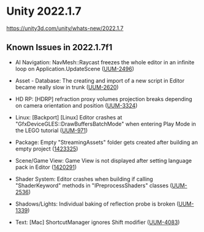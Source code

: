 # Unity 2022.1.7
https://unity3d.com/unity/whats-new/2022.1.7

## Known Issues in 2022.1.7f1

<ul>
<li><p>AI Navigation: NavMesh::Raycast freezes the whole editor in an infinite loop on Application.UpdateScene (<a href="https://issuetracker.unity3d.com/issues/navmesh-raycast-freezes-the-whole-editor-in-an-infinite-loop-on-application-dot-updatescene">UUM-2496</a>)</p></li>
<li><p>Asset - Database: The creating and import of a new script in Editor became really slow in trunk (<a href="https://issuetracker.unity3d.com/issues/the-creating-and-import-of-a-new-script-in-editor-became-really-slow-in-trunk">UUM-2620</a>)</p></li>
<li><p>HD RP: [HDRP] refraction proxy volumes projection breaks depending on camera orientation and position (<a href="https://issuetracker.unity3d.com/issues/hdrp-refraction-proxy-volumes-projection-breaks-depending-on-camera-orientation-and-position">UUM-3324</a>)</p></li>
<li><p>Linux: [Backport] [Linux] Editor crashes at "GfxDeviceGLES::DrawBuffersBatchMode" when entering Play Mode in the LEGO tutorial (<a href="https://issuetracker.unity3d.com/issues/backport-linux-editor-crashes-at-gfxdevicegles-drawbuffersbatchmode-when-entering-play-mode-in-the-lego-tutorial">UUM-971</a>)</p></li>
<li><p>Package: Empty "StreamingAssets" folder gets created after building an empty project (<a href="https://issuetracker.unity3d.com/issues/empty-streamingassets-folder-gets-created-after-building-an-empty-project">1423325</a>)</p></li>
<li><p>Scene/Game View: Game View is not displayed after setting language pack in Editor (<a href="https://issuetracker.unity3d.com/issues/gameview-is-not-displayed-after-setting-language-pack-in-unityeditor">1420291</a>)</p></li>
<li><p>Shader System: Editor crashes when building if calling "ShaderKeyword" methods in "IPreprocessShaders" classes (<a href="https://issuetracker.unity3d.com/issues/editor-crashes-when-building-if-calling-shaderkeyword-methods-in-ipreprocessshaders-classes">UUM-2536</a>)</p></li>
<li><p>Shadows/Lights: Individual baking of reflection probe is broken (<a href="https://issuetracker.unity3d.com/issues/individual-baking-of-reflection-probe-is-broken">UUM-1339</a>)</p></li>
<li><p>Text: [Mac] ShortcutManager ignores Shift modifier (<a href="https://issuetracker.unity3d.com/issues/mac-shortcutmanager-ignores-shift-modifier-1">UUM-4083</a>)</p></li>
</ul>

